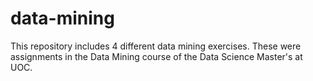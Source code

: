 # data-mining

This repository includes 4 different data mining exercises. These were assignments in the Data Mining course of the Data Science Master's at UOC.
